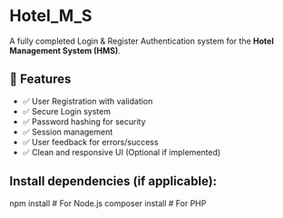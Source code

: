# Hotel_M_S

A fully completed Login & Register Authentication system for the **Hotel Management System (HMS)**.

## 🚀 Features

- ✅ User Registration with validation
- ✅ Secure Login system
- ✅ Password hashing for security
- ✅ Session management
- ✅ User feedback for errors/success
- ✅ Clean and responsive UI (Optional if implemented)

## Install dependencies (if applicable):

npm install        # For Node.js
composer install   # For PHP
